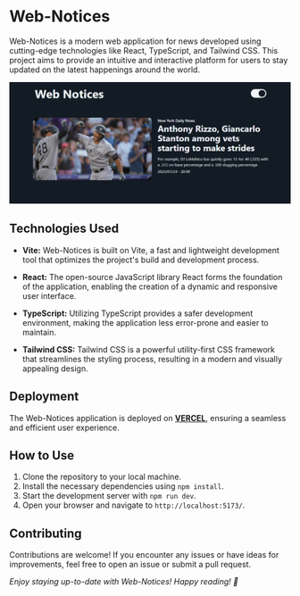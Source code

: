 # Web-Notices

Web-Notices is a modern web application for news developed using cutting-edge technologies like React, TypeScript, and Tailwind CSS. This project aims to provide an intuitive and interactive platform for users to stay updated on the latest happenings around the world.

![Example Image](src/assets/web-notices.png)

## Technologies Used

- **Vite:** Web-Notices is built on Vite, a fast and lightweight development tool that optimizes the project's build and development process.

- **React:** The open-source JavaScript library React forms the foundation of the application, enabling the creation of a dynamic and responsive user interface.

- **TypeScript:** Utilizing TypeScript provides a safer development environment, making the application less error-prone and easier to maintain.

- **Tailwind CSS:** Tailwind CSS is a powerful utility-first CSS framework that streamlines the styling process, resulting in a modern and visually appealing design.

## Deployment

The Web-Notices application is deployed on [**VERCEL**](https://web-notices.vercel.app/), ensuring a seamless and efficient user experience.

## How to Use

1. Clone the repository to your local machine.
2. Install the necessary dependencies using `npm install`.
3. Start the development server with `npm run dev`.
4. Open your browser and navigate to `http://localhost:5173/`.

## Contributing

Contributions are welcome! If you encounter any issues or have ideas for improvements, feel free to open an issue or submit a pull request.


*Enjoy staying up-to-date with Web-Notices! Happy reading! 📰*
